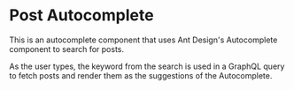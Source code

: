# Post Autocomplete

This is an autocomplete component that uses Ant Design's Autocomplete component to search for posts. 

As the user types, the keyword from the search is used in a GraphQL query to fetch posts and render them as the suggestions of the Autocomplete.
